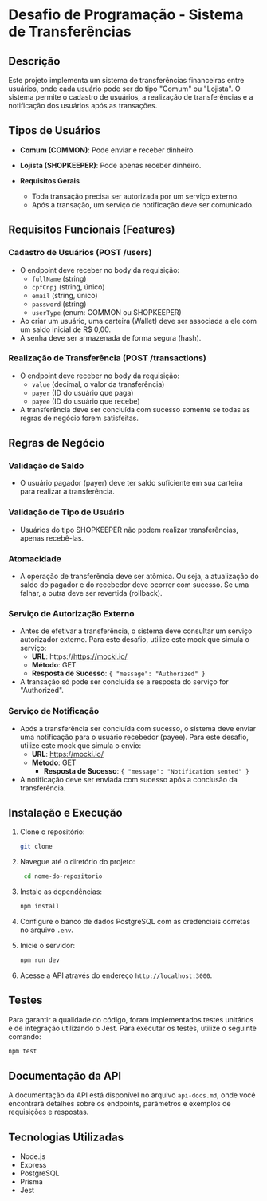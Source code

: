 # Desafio de Programação - Sistema de Transferências

## Descrição
Este projeto implementa um sistema de transferências financeiras entre usuários, onde cada usuário pode ser do tipo "Comum" ou "Lojista". O sistema permite o cadastro de usuários, a realização de transferências e a notificação dos usuários após as transações.

## Tipos de Usuários
- **Comum (COMMON)**: Pode enviar e receber dinheiro.
- **Lojista (SHOPKEEPER)**: Pode apenas receber dinheiro.

- **Requisitos Gerais**
  - Toda transação precisa ser autorizada por um serviço externo.
  - Após a transação, um serviço de notificação deve ser comunicado.
## Requisitos Funcionais (Features)
### Cadastro de Usuários (POST /users)
- O endpoint deve receber no body da requisição:
  - `fullName` (string)
  - `cpfCnpj` (string, único)
  - `email` (string, único)
  - `password` (string)
  - `userType` (enum: COMMON ou SHOPKEEPER)
- Ao criar um usuário, uma carteira (Wallet) deve ser associada a ele com um saldo inicial de R$ 0,00.
- A senha deve ser armazenada de forma segura (hash).
### Realização de Transferência (POST /transactions)
- O endpoint deve receber no body da requisição:
  - `value` (decimal, o valor da transferência)
  - `payer` (ID do usuário que paga)
  - `payee` (ID do usuário que recebe)
- A transferência deve ser concluída com sucesso somente se todas as regras de negócio forem satisfeitas.
## Regras de Negócio
### Validação de Saldo
- O usuário pagador (payer) deve ter saldo suficiente em sua carteira para realizar a transferência.
### Validação de Tipo de Usuário
- Usuários do tipo SHOPKEEPER não podem realizar transferências, apenas recebê-las.
### Atomacidade
- A operação de transferência deve ser atômica. Ou seja, a atualização do saldo do pagador e do recebedor deve ocorrer com sucesso. Se uma falhar, a outra deve ser revertida (rollback).
### Serviço de Autorização Externo
- Antes de efetivar a transferência, o sistema deve consultar um serviço autorizador externo. Para
este desafio, utilize este mock que simula o serviço:
  - **URL**: https://https://mocki.io/
  - **Método**: GET
  - **Resposta de Sucesso**: `{ "message": "Authorized" }`
- A transação só pode ser concluída se a resposta do serviço for "Authorized".
### Serviço de Notificação
- Após a transferência ser concluída com sucesso, o sistema deve enviar uma notificação para o usuário recebedor (payee). Para este desafio, utilize este mock que simula o envio:
  - **URL**: https://mocki.io/
  - **Método**: GET
    - **Resposta de Sucesso**: `{ "message": "Notification sented" }`
- A notificação deve ser enviada com sucesso após a conclusão da transferência.
## Instalação e Execução
1. Clone o repositório:
   ```bash
   git clone
   ```

2. Navegue até o diretório do projeto:
   ```bash
    cd nome-do-repositorio
    ```
3. Instale as dependências:
    ```bash
    npm install
    ```
4. Configure o banco de dados PostgreSQL com as credenciais corretas no arquivo `.env`.

5. Inicie o servidor:
   ```bash
   npm run dev
   ```
6. Acesse a API através do endereço `http://localhost:3000`.

## Testes
Para garantir a qualidade do código, foram implementados testes unitários e de integração utilizando o Jest. Para executar os testes, utilize o seguinte comando:

```bash
npm test
```

## Documentação da API
A documentação da API está disponível no arquivo `api-docs.md`, onde você encontrará detalhes sobre os endpoints, parâmetros e exemplos de requisições e respostas.
## Tecnologias Utilizadas
- Node.js
- Express
- PostgreSQL
- Prisma
- Jest
